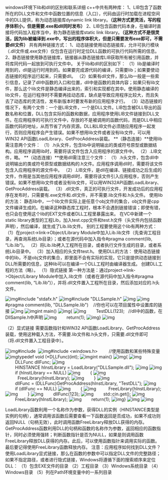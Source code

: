 windows环境下lib和dll的区别和联系详细
c++中共有两种库：
1、LIB包含了函数所在的DLL文件和文件中函数位置的信息（入口），代码由运行时加载在进程空间中的DLL提供，称为动态链接库dynamic link library。**（这种方式更灵活，写的程序体积小，但是需要.exe和dll同时发布）**
2、LIB包含函数代码本身，在编译时直接将代码加入程序当中，称为静态链接库static link library。**（这种方式不是很灵活，因为lib被编译到.exe中，写出的程序体积大，但是只需要发布exe即可，不需要dll文件）**
共有两种链接方式：
1、动态链接使用动态链接库，允许可执行模块（.dll文件或.exe文件）仅包含在运行时定位DLL函数的可执行代码所需的信息。
2、静态链接使用静态链接库，链接器从静态链接库LIB获取所有被引用函数，并将库同代码一起放到可执行文件中。
关于lib和dll的区别如下：
（1）lib是编译时用到的，dll是运行时用到的。如果要完成源代码的编译，只需要lib；如果要使动态链接的程序运行起来，只需要dll。
（2）如果有dll文件，那么lib一般是一些索引信息，记录了dll中函数的入口和位置，dll中是函数的具体内容；如果只有lib文件，那么这个lib文件是静态编译出来的，索引和实现都在其中。使用静态编译的lib文件，在运行程序时不需要再挂动态库，缺点是导致应用程序比较大，而且失去了动态库的灵活性，发布新版本时要发布新的应用程序才行。
（3）动态链接的情况下，有两个文件：一个是LIB文件，一个是DLL文件。LIB包含被DLL导出的函数名称和位置，DLL包含实际的函数和数据，应用程序使用LIB文件链接到DLL文件。在应用程序的可执行文件中，存放的不是被调用的函数代码，而是DLL中相应函数代码的地址，从而节省了内存资源。DLL和LIB文件必须随应用程序一起发行，否则应用程序会产生错误。如果不想用lib文件或者没有lib文件，可以用WIN32 API函数LoadLibrary、GetProcAddress装载。
**（静态连接）**使用lib需注意两个文件：
（1）.h头文件，包含lib中说明输出的类或符号原型或数据结构。应用程序调用lib时，需要将该文件包含入应用程序的源文件中。
（2）.LIB文件，略。
**（动态连接）**使用dll需注意三个文件：
（1）.h头文件，包含dll中说明输出的类或符号原型或数据结构的.h文件。应用程序调用dll时，需要将该文件包含入应用程序的源文件中。
（2）.LIB文件，是dll在编译、链接成功之后生成的文件，作用是当其他应用程序调用dll时，需要将该文件引入应用程序，否则产生错误。如果不想用lib文件或者没有lib文件，可以用WIN32API函数LoadLibrary、GetProcAddress装载。
（3）.dll文件，真正的可执行文件，开发成功后的应用程序在发布时，只需要有.exe文件和.dll文件，并不需要.lib文件和.h头文件。
使用lib的方法：
静态lib中，一个lib文件实际上是任意个obj文件的集合，obj文件是cpp文件编译生成的。在编译这种静态库工程时，根本不会遇到链接错误；即使有错，也只会在使用这个lib的EXT文件或者DLL工程里暴露出来。
在VC中新建一个static library类型的工程Lib，加入test.cpp文件和test.h文件（头文件内包括函数声明），然后编译，就生成了Lib.lib文件。
别的工程要使用这个lib有两种方式：
（1）在project->link->Object/Library Module中加入Lib.lib文件（先查询工程目录，再查询系统Lib目录）；或者在源代码中加入指令#pragma comment(lib, “Lib.lib”)。
（2）将Lib.lib拷入工程所在目录，或者执行文件生成的目录，或者系统Lib目录中。
（3）加入相应的头文件test.h。
使用DLL的方法：
使用动态链接中的lib，不是obj文件的集合，即里面不会有实际的实现，它只是提供动态链接到DLL所需要的信息，这种lib可以在编译一个DLL工程时由编译器生成。
创建DLL工程的方法（略）。
（1）隐式链接
第一种方法是：通过project->link->Object/Library Module中加入.lib文件（或者在源代码中加入指令#pragma comment(lib, “Lib.lib”)），并将.dll文件置入工程所在目录，然后添加对应的.h头文件。

![img](http://www.cppblog.com/Images/OutliningIndicators/None.gif)#include "stdafx.h"
![img](http://www.cppblog.com/Images/OutliningIndicators/None.gif)#include "DLLSample.h"
![img](http://www.cppblog.com/Images/OutliningIndicators/None.gif)
![img](http://www.cppblog.com/Images/OutliningIndicators/None.gif)#pragma comment(lib, "DLLSample.lib")    //你也可以在项目属性中设置库的链接
![img](http://www.cppblog.com/Images/OutliningIndicators/None.gif)
![img](http://www.cppblog.com/Images/OutliningIndicators/None.gif)int main()
![img](http://www.cppblog.com/Images/OutliningIndicators/ExpandedBlockStart.gif){
![img](http://www.cppblog.com/Images/OutliningIndicators/InBlock.gif)        TestDLL(123);   //dll中的函数，在DllSample.h中声明
![img](http://www.cppblog.com/Images/OutliningIndicators/InBlock.gif)        return(1);
![img](http://www.cppblog.com/Images/OutliningIndicators/ExpandedBlockEnd.gif)}
![img](http://www.cppblog.com/Images/OutliningIndicators/None.gif)

（2）显式链接
需要函数指针和WIN32 API函数LoadLibrary、GetProcAddress装载，使用这种载入方法，不需要.lib文件和.h头文件，只需要.dll文件即可（将.dll文件置入工程目录中）。

![img](http://www.cppblog.com/Images/OutliningIndicators/None.gif)#include <iostream>
![img](http://www.cppblog.com/Images/OutliningIndicators/None.gif)#include <windows.h>         //使用函数和某些特殊变量
![img](http://www.cppblog.com/Images/OutliningIndicators/None.gif)typedef void (*DLLFunc)(int);
![img](http://www.cppblog.com/Images/OutliningIndicators/None.gif)int main()
![img](http://www.cppblog.com/Images/OutliningIndicators/ExpandedBlockStart.gif){
![img](http://www.cppblog.com/Images/OutliningIndicators/InBlock.gif)        DLLFunc dllFunc;
![img](http://www.cppblog.com/Images/OutliningIndicators/InBlock.gif)        HINSTANCE hInstLibrary = LoadLibrary("DLLSample.dll");
![img](http://www.cppblog.com/Images/OutliningIndicators/InBlock.gif)
![img](http://www.cppblog.com/Images/OutliningIndicators/InBlock.gif)        if (hInstLibrary == NULL)
![img](http://www.cppblog.com/Images/OutliningIndicators/ExpandedSubBlockStart.gif)        {
![img](http://www.cppblog.com/Images/OutliningIndicators/InBlock.gif)          FreeLibrary(hInstLibrary);
![img](http://www.cppblog.com/Images/OutliningIndicators/ExpandedSubBlockEnd.gif)        }
![img](http://www.cppblog.com/Images/OutliningIndicators/InBlock.gif)        dllFunc = (DLLFunc)GetProcAddress(hInstLibrary, "TestDLL");
![img](http://www.cppblog.com/Images/OutliningIndicators/InBlock.gif)        if (dllFunc == NULL)
![img](http://www.cppblog.com/Images/OutliningIndicators/ExpandedSubBlockStart.gif)        {
![img](http://www.cppblog.com/Images/OutliningIndicators/InBlock.gif)          FreeLibrary(hInstLibrary);
![img](http://www.cppblog.com/Images/OutliningIndicators/ExpandedSubBlockEnd.gif)        }
![img](http://www.cppblog.com/Images/OutliningIndicators/InBlock.gif)        dllFunc(123);
![img](http://www.cppblog.com/Images/OutliningIndicators/InBlock.gif)        std::cin.get();
![img](http://www.cppblog.com/Images/OutliningIndicators/InBlock.gif)        FreeLibrary(hInstLibrary);
![img](http://www.cppblog.com/Images/OutliningIndicators/InBlock.gif)        return(1);
![img](http://www.cppblog.com/Images/OutliningIndicators/ExpandedBlockEnd.gif)}
![img](http://www.cppblog.com/Images/OutliningIndicators/None.gif)
![img](http://www.cppblog.com/Images/OutliningIndicators/None.gif)

LoadLibrary函数利用一个名称作为参数，获得DLL的实例（HINSTANCE类型是实例的句柄），通常调用该函数后需要查看一下函数返回是否成功，如果不成功则返回NULL（句柄无效），此时调用函数FreeLibrary释放DLL获得的内存。
GetProcAddress函数利用DLL的句柄和函数的名称作为参数，返回相应的函数指针，同时必须使用强转；判断函数指针是否为NULL，如果是则调用函数FreeLibrary释放DLL获得的内存。此后，可以使用函数指针来调用实际的函数。
最后要记得使用FreeLibrary函数释放内存。
注意：应用程序如何找到DLL文件？
使用LoadLibrary显式链接，那么在函数的参数中可以指定DLL文件的完整路径；如果不指定路径，或者进行隐式链接，Windows将遵循下面的搜索顺序来定位DLL：
（1）包含EXE文件的目录
（2）工程目录
（3）Windows系统目录
（4）Windows目录
（5）列在Path环境变量中的一系列目录

